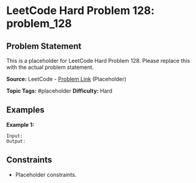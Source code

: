 # LeetCode Hard Problem 128: problem_128

## Problem Statement

This is a placeholder for LeetCode Hard Problem 128.
Please replace this with the actual problem statement.

**Source:** LeetCode - [Problem Link](https://leetcode.com/problems/problem-128/) (Placeholder)

**Topic Tags:** #placeholder
**Difficulty:** Hard

## Examples

**Example 1:**

```
Input:
Output:
```

## Constraints

- Placeholder constraints.
